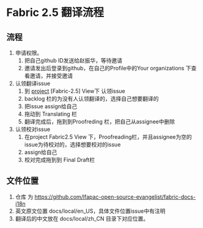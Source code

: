 # Fabric 2.5 翻译流程

## 流程

1. 申请权限。
   1. 把自己github ID发送给赵振华，等待邀请
   2. 邀请发出后登录到github，在自己的Profile中的Your organizations 下查看邀请，并接受邀请
2. 认领翻译issue
   1. 到 [project](https://github.com/orgs/lfapac-open-source-evangelist/projects/2/views/14) [Fabric-2.5] View下 认领issue 
   2. backlog 栏的为没有人认领翻译的，选择自己想要翻译的
   3. 把issue assign给自己
   4. 拖动到 Translating 栏
   5. 翻译完成后，拖到到Proofreding 栏，把自己从assignee中删除
3. 认领校对issue
   1. 在project Fabric2.5 View 下，Proofreading栏，并且assignee为空的issue为待校对的，选择想要校对的issue
   2. assign给自己
   3. 校对完成拖到到 Final Draft栏

## 文件位置

1. 仓库 为 https://github.com/lfapac-open-source-evangelist/fabric-docs-i18n
2. 英文原文位置 docs/local/en_US，具体文件位置issue中有注明
3. 翻译后的中文放在 docs/local/zh_CN 目录下对应位置。